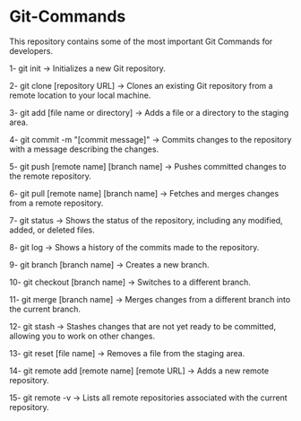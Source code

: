 # Git-Commands
This repository contains some of the most important Git Commands for developers.

1- git init → Initializes a new Git repository.

2- git clone [repository URL] → Clones an existing Git repository from a remote location to your local machine.

3- git add [file name or directory] → Adds a file or a directory to the staging area.

4- git commit -m "[commit message]" → Commits changes to the repository with a message describing the changes.

5- git push [remote name] [branch name] → Pushes committed changes to the remote repository.

6- git pull [remote name] [branch name] → Fetches and merges changes from a remote repository.

7- git status → Shows the status of the repository, including any modified, added, or deleted files.

8- git log → Shows a history of the commits made to the repository.

9- git branch [branch name] → Creates a new branch.

10- git checkout [branch name] → Switches to a different branch.

11- git merge [branch name] → Merges changes from a different branch into the current branch.

12- git stash → Stashes changes that are not yet ready to be committed, allowing you to work on other changes.

13- git reset [file name] → Removes a file from the staging area.

14- git remote add [remote name] [remote URL] → Adds a new remote repository.

15- git remote -v → Lists all remote repositories associated with the current repository.
